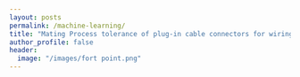 ```yaml
---
layout: posts
permalink: /machine-learning/
title: "Mating Process tolerance of plug-in cable connectors for wiring harness assembly tasks"
author_profile: false
header:
  image: "/images/fort point.png"
---
```


